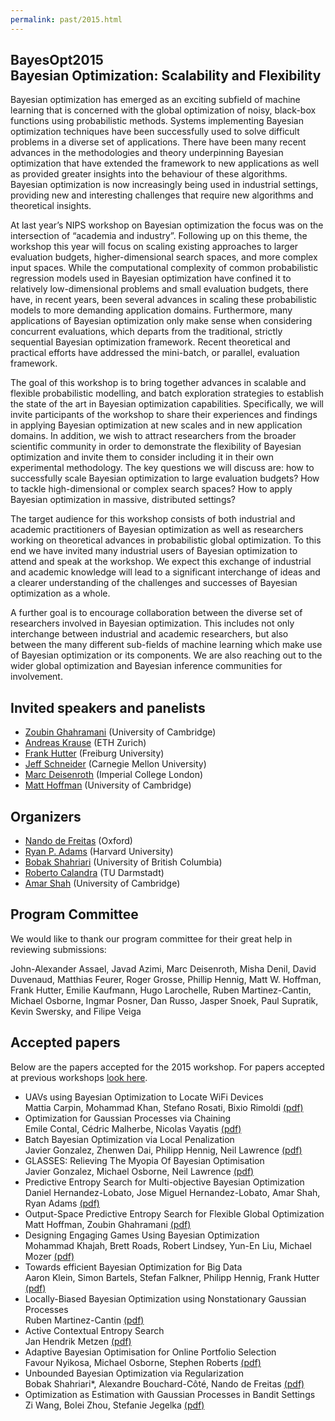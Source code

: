 ```yaml
---
permalink: past/2015.html
---
```


BayesOpt2015<br>Bayesian Optimization: Scalability and Flexibility
------------------

Bayesian optimization has emerged as an exciting subfield of machine learning
that is concerned with the global optimization of noisy, black-box functions
using probabilistic methods. Systems implementing Bayesian optimization
techniques have been successfully used to solve difficult problems in a diverse
set of applications. There have been many recent advances in the methodologies
and theory underpinning Bayesian optimization that have extended the framework
to new applications as well as provided greater insights into the behaviour of
these algorithms. Bayesian optimization is now increasingly being used in
industrial settings, providing new and interesting challenges that require new
algorithms and theoretical insights.

At last year’s NIPS workshop on Bayesian optimization the focus was on the
intersection of “academia and industry”. Following up on this theme, the
workshop this year will focus on scaling existing approaches to larger
evaluation budgets, higher-dimensional search spaces, and more complex input
spaces. While the computational complexity of common probabilistic regression
models used in Bayesian optimization have confined it to relatively
low-dimensional problems and small evaluation budgets, there have, in recent
years, been several advances in scaling these probabilistic models to more
demanding application domains. Furthermore, many applications of Bayesian
optimization only make sense when considering concurrent evaluations, which
departs from the traditional, strictly sequential Bayesian optimization
framework. Recent theoretical and practical efforts have addressed the
mini-batch, or parallel, evaluation framework.

The goal of this workshop is to bring together advances in scalable and flexible
probabilistic modelling, and batch exploration strategies to establish the state
of the art in Bayesian optimization capabilities. Specifically, we will invite
participants of the workshop to share their experiences and findings in applying
Bayesian optimization at new scales and in new application domains. In addition,
we wish to attract researchers from the broader scientific community in order to
demonstrate the flexibility of Bayesian optimization and invite them to consider
including it in their own experimental methodology. The key questions we will
discuss are: how to successfully scale Bayesian optimization to large evaluation
budgets? How to tackle high-dimensional or complex search spaces? How to apply
Bayesian optimization in massive, distributed settings?

The target audience for this workshop consists of both industrial and academic
practitioners of Bayesian optimization as well as researchers working on
theoretical advances in probabilistic global optimization. To this end we have
invited many industrial users of Bayesian optimization to attend and speak at
the workshop. We expect this exchange of industrial and academic knowledge will
lead to a significant interchange of ideas and a clearer understanding of the
challenges and successes of Bayesian optimization as a whole.

A further goal is to encourage collaboration between the diverse set of
researchers involved in Bayesian optimization. This includes not only
interchange between industrial and academic researchers, but also between the
many different sub-fields of machine learning which make use of Bayesian
optimization or its components. We are also reaching out to the wider global
optimization and Bayesian inference communities for involvement.


Invited speakers and panelists
------------------

- [Zoubin Ghahramani](http://mlg.eng.cam.ac.uk/zoubin) (University of Cambridge)
- [Andreas Krause](http://las.ethz.ch/krausea.html) (ETH Zurich)
- [Frank Hutter](http://www2.informatik.uni-freiburg.de/~hutter/) (Freiburg University)
- [Jeff Schneider](https://www.cs.cmu.edu/~schneide/) (Carnegie Mellon University)
- [Marc Deisenroth](http://wp.doc.ic.ac.uk/sml/person/marc-deisenroth/) (Imperial College London)
- [Matt Hoffman](http://mlg.eng.cam.ac.uk/hoffmanm/) (University of Cambridge)


Organizers
------------------

- [Nando de Freitas](http://www.cs.ox.ac.uk/people/nando.defreitas/) (Oxford)
- [Ryan P. Adams](http://www.seas.harvard.edu/directory/rpa) (Harvard University)
- [Bobak Shahriari](http://cs.ubc.ca/~bshahr/) (University of British Columbia)
- [Roberto Calandra](http://www.ausy.tu-darmstadt.de/Team/RobertoCalandra) (TU Darmstadt)
- [Amar Shah](http://mlg.eng.cam.ac.uk/amar/) (University of Cambridge)


Program Committee
------------------

We would like to thank our program committee for their great help in reviewing
submissions:

John-Alexander Assael,
Javad Azimi,
Marc Deisenroth,
Misha Denil,
David Duvenaud,
Matthias Feurer,
Roger Grosse,
Phillip	Hennig,
Matt W. Hoffman,
Frank Hutter,
Emilie Kaufmann,
Hugo Larochelle,
Ruben Martinez-Cantin,
Michael	Osborne,
Ingmar Posner,
Dan	Russo,
Jasper Snoek,
Paul Supratik,
Kevin Swersky, and
Filipe Veiga


Accepted papers
------------------

Below are the papers accepted for the 2015 workshop. For papers accepted at
previous workshops [look here](/past/).

- UAVs using Bayesian Optimization to Locate WiFi Devices<br>
  Mattia Carpin, Mohammad Khan, Stefano Rosati, Bixio Rimoldi
  [(pdf)](/papers/2015/carpin.pdf)
- Optimization for Gaussian Processes via Chaining<br>
  Emile Contal, Cédric Malherbe, Nicolas Vayatis
  [(pdf)](/papers/2015/contal.pdf)
- Batch Bayesian Optimization via Local Penalization<br>
  Javier Gonzalez, Zhenwen Dai, Philipp Hennig, Neil Lawrence
  [(pdf)](/papers/2015/gonzalez-batch.pdf)
- GLASSES: Relieving The Myopia Of Bayesian Optimisation<br>
  Javier Gonzalez, Michael Osborne, Neil Lawrence
  [(pdf)](/papers/2015/gonzalez.pdf)
- Predictive Entropy Search for Multi-objective Bayesian Optimization<br>
  Daniel Hernandez-Lobato, Jose Miguel Hernandez-Lobato, Amar Shah, Ryan Adams
  [(pdf)](/papers/2015/hernandez-lobato.pdf)
- Output-Space Predictive Entropy Search for Flexible Global Optimization<br>
  Matt Hoffman, Zoubin Ghahramani
  [(pdf)](/papers/2015/hoffman.pdf)
- Designing Engaging Games Using Bayesian Optimization<br>
  Mohammad Khajah, Brett Roads, Robert Lindsey, Yun-En Liu, Michael Mozer
  [(pdf)](/papers/2015/khajah.pdf)
- Towards efficient Bayesian Optimization for Big Data<br>
  Aaron Klein, Simon Bartels, Stefan Falkner, Philipp Hennig, Frank Hutter
  [(pdf)](/papers/2015/klein.pdf)
- Locally-Biased Bayesian Optimization using Nonstationary Gaussian
  Processes<br>
  Ruben Martinez-Cantin
  [(pdf)](/papers/2015/martinez-cantin.pdf)
- Active Contextual Entropy Search<br>
  Jan Hendrik Metzen
  [(pdf)](/papers/2015/hendrik-metzen.pdf)
- Adaptive Bayesian Optimisation for Online Portfolio Selection<br>
  Favour Nyikosa, Michael Osborne, Stephen Roberts
  [(pdf)](/papers/2015/nyikosa.pdf)
- Unbounded Bayesian Optimization via Regularization<br>
  Bobak Shahriari*, Alexandre Bouchard-Côté, Nando de Freitas
  [(pdf)](/papers/2015/shahriari.pdf)
- Optimization as Estimation with Gaussian Processes in Bandit Settings<br>
  Zi Wang, Bolei Zhou, Stefanie Jegelka
  [(pdf)](/papers/2015/wang.pdf)
